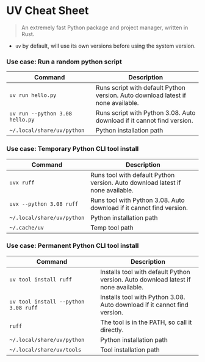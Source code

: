 # UV Cheat Sheet

> An extremely fast Python package and project manager, written in Rust.

- `uv` by default, will use its own versions before using the system version.

### Use case: Run a random python script

| Command | Description |
|---------|-------------|
| `uv run hello.py` | Runs script with default Python version. Auto download latest if none available. |
| `uv run --python 3.08 hello.py` | Runs script with Python 3.08. Auto download if it cannot find version. |
| `~/.local/share/uv/python` | Python installation path |

### Use case: Temporary Python CLI tool install

| Command | Description |
|---------|-------------|
| `uvx ruff` | Runs tool with default Python version. Auto download latest if none available. |
| `uvx --python 3.08 ruff` | Runs tool with Python 3.08. Auto download if it cannot find version. |
| `~/.local/share/uv/python` | Python installation path |
| `~/.cache/uv` | Temp tool path |

### Use case: Permanent Python CLI tool install

| Command | Description |
|---------|-------------|
| `uv tool install ruff` | Installs tool with default Python version. Auto download latest if none available. |
| `uv tool install --python 3.08 ruff` | Installs tool with Python 3.08. Auto download if it cannot find version. |
| `ruff` | The tool is in the PATH, so call it directly. |
| `~/.local/share/uv/python` | Python installation path |
| `~/.local/share/uv/tools` | Tool installation path |
